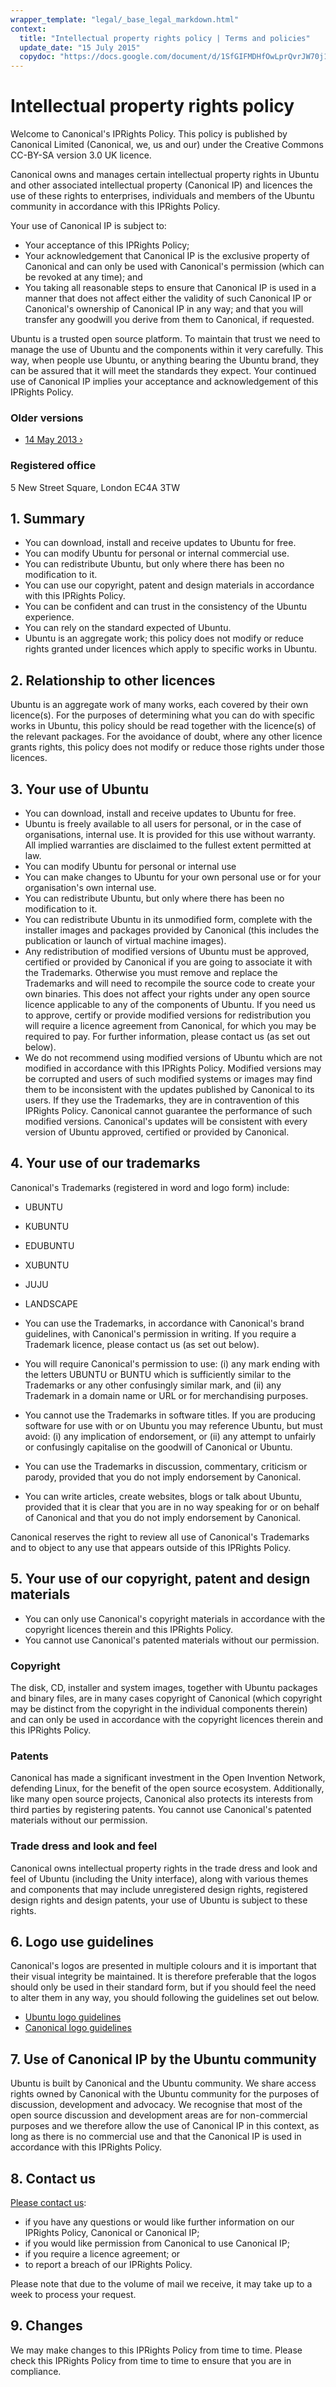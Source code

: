 ```yaml
---
wrapper_template: "legal/_base_legal_markdown.html"
context:
  title: "Intellectual property rights policy | Terms and policies"
  update_date: "15 July 2015"
  copydoc: "https://docs.google.com/document/d/1SfGIFMDHfOwLprQvrJW70j1kP72qVtT73m3f1lRUjKw/edit"
---
```


# Intellectual property rights policy

Welcome to Canonical's IPRights Policy. This policy is published by Canonical Limited (Canonical, we, us and our) under the Creative Commons CC-BY-SA version 3.0 UK licence.

Canonical owns and manages certain intellectual property rights in Ubuntu and other associated intellectual property (Canonical IP) and licences the use of these rights to enterprises, individuals and members of the Ubuntu community in accordance with this IPRights Policy.

Your use of Canonical IP is subject to:

- Your acceptance of this IPRights Policy;
- Your acknowledgement that Canonical IP is the exclusive property of Canonical and can only be used with Canonical's permission (which can be revoked at any time); and
- You taking all reasonable steps to ensure that Canonical IP is used in a manner that does not affect either the validity of such Canonical IP or Canonical's ownership of Canonical IP in any way; and that you will transfer any goodwill you derive from them to Canonical, if requested.

Ubuntu is a trusted open source platform. To maintain that trust we need to manage the use of Ubuntu and the components within it very carefully. This way, when people use Ubuntu, or anything bearing the Ubuntu brand, they can be assured that it will meet the standards they expect. Your continued use of Canonical IP implies your acceptance and acknowledgement of this IPRights Policy.

### Older versions

- [14 May 2013 ›](/legal/intellectual-property-policy/2013-05-14)

### Registered office

5 New Street Square,
London EC4A 3TW

## 1\. Summary

- You can download, install and receive updates to Ubuntu for free.
- You can modify Ubuntu for personal or internal commercial use.
- You can redistribute Ubuntu, but only where there has been no modification to it.
- You can use our copyright, patent and design materials in accordance with this IPRights Policy.
- You can be confident and can trust in the consistency of the Ubuntu experience.
- You can rely on the standard expected of Ubuntu.
- Ubuntu is an aggregate work; this policy does not modify or reduce rights granted under licences which apply to specific works in Ubuntu.

## 2\. Relationship to other licences

Ubuntu is an aggregate work of many works, each covered by their own licence(s). For the purposes of determining what you can do with specific works in Ubuntu, this policy should be read together with the licence(s) of the relevant packages. For the avoidance of doubt, where any other licence grants rights, this policy does not modify or reduce those rights under those licences.

## 3\. Your use of Ubuntu

- You can download, install and receive updates to Ubuntu for free.
- Ubuntu is freely available to all users for personal, or in the case of organisations, internal use. It is provided for this use without warranty. All implied warranties are disclaimed to the fullest extent permitted at law.
- You can modify Ubuntu for personal or internal use
- You can make changes to Ubuntu for your own personal use or for your organisation's own internal use.
- You can redistribute Ubuntu, but only where there has been no modification to it.
- You can redistribute Ubuntu in its unmodified form, complete with the installer images and packages provided by Canonical (this includes the publication or launch of virtual machine images).
- Any redistribution of modified versions of Ubuntu must be approved, certified or provided by Canonical if you are going to associate it with the Trademarks. Otherwise you must remove and replace the Trademarks and will need to recompile the source code to create your own binaries. This does not affect your rights under any open source licence applicable to any of the components of Ubuntu. If you need us to approve, certify or provide modified versions for redistribution you will require a licence agreement from Canonical, for which you may be required to pay. For further information, please contact us (as set out below).
- We do not recommend using modified versions of Ubuntu which are not modified in accordance with this IPRights Policy. Modified versions may be corrupted and users of such modified systems or images may find them to be inconsistent with the updates published by Canonical to its users. If they use the Trademarks, they are in contravention of this IPRights Policy. Canonical cannot guarantee the performance of such modified versions. Canonical's updates will be consistent with every version of Ubuntu approved, certified or provided by Canonical.

## 4\. Your use of our trademarks

Canonical's Trademarks (registered in word and logo form) include:

- UBUNTU
- KUBUNTU
- EDUBUNTU
- XUBUNTU
- JUJU
- LANDSCAPE

- You can use the Trademarks, in accordance with Canonical's brand guidelines, with Canonical's permission in writing. If you require a Trademark licence, please contact us (as set out below).
- You will require Canonical's permission to use: (i) any mark ending with the letters UBUNTU or BUNTU which is sufficiently similar to the Trademarks or any other confusingly similar mark, and (ii) any Trademark in a domain name or URL or for merchandising purposes.
- You cannot use the Trademarks in software titles. If you are producing software for use with or on Ubuntu you may reference Ubuntu, but must avoid: (i) any implication of endorsement, or (ii) any attempt to unfairly or confusingly capitalise on the goodwill of Canonical or Ubuntu.
- You can use the Trademarks in discussion, commentary, criticism or parody, provided that you do not imply endorsement by Canonical.
- You can write articles, create websites, blogs or talk about Ubuntu, provided that it is clear that you are in no way speaking for or on behalf of Canonical and that you do not imply endorsement by Canonical.

Canonical reserves the right to review all use of Canonical's Trademarks and to object to any use that appears outside of this IPRights Policy.

## 5\. Your use of our copyright, patent and design materials

- You can only use Canonical's copyright materials in accordance with the copyright licences therein and this IPRights Policy.
- You cannot use Canonical's patented materials without our permission.

### Copyright

The disk, CD, installer and system images, together with Ubuntu packages and binary files, are in many cases copyright of Canonical (which copyright may be distinct from the copyright in the individual components therein) and can only be used in accordance with the copyright licences therein and this IPRights Policy.

### Patents

Canonical has made a significant investment in the Open Invention Network, defending Linux, for the benefit of the open source ecosystem. Additionally, like many open source projects, Canonical also protects its interests from third parties by registering patents. You cannot use Canonical's patented materials without our permission.

### Trade dress and look and feel

Canonical owns intellectual property rights in the trade dress and look and feel of Ubuntu (including the Unity interface), along with various themes and components that may include unregistered design rights, registered design rights and design patents, your use of Ubuntu is subject to these rights.

## 6\. Logo use guidelines

Canonical's logos are presented in multiple colours and it is important that their visual integrity be maintained. It is therefore preferable that the logos should only be used in their standard form, but if you should feel the need to alter them in any way, you should following the guidelines set out below.

- [Ubuntu logo guidelines](https://design.ubuntu.com/brand/ubuntu-logo)
- [Canonical logo guidelines](https://design.ubuntu.com/brand/canonical-logo)

## 7\. Use of Canonical IP by the Ubuntu community

Ubuntu is built by Canonical and the Ubuntu community. We share access rights owned by Canonical with the Ubuntu community for the purposes of discussion, development and advocacy. We recognise that most of the open source discussion and development areas are for non-commercial purposes and we therefore allow the use of Canonical IP in this context, as long as there is no commercial use and that the Canonical IP is used in accordance with this IPRights Policy.

## 8\. Contact us

[Please contact us](/legal/terms-and-policies/contact-us):

- if you have any questions or would like further information on our IPRights Policy, Canonical or Canonical IP;
- if you would like permission from Canonical to use Canonical IP;
- if you require a licence agreement; or
- to report a breach of our IPRights Policy.

Please note that due to the volume of mail we receive, it may take up to a week to process your request.

## 9\. Changes

We may make changes to this IPRights Policy from time to time. Please check this IPRights Policy from time to time to ensure that you are in compliance.
